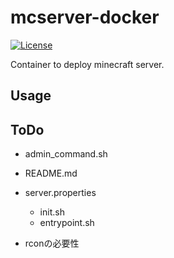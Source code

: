 # mcserver-docker
[![License](https://img.shields.io/github/license/c012vu5/mcserver-docker.svg?style=flat-square)](./LICENSE)

Container to deploy minecraft server.

## Usage

## ToDo

- admin_command.sh
- README.md
- server.properties
  - init.sh
  - entrypoint.sh

- rconの必要性
